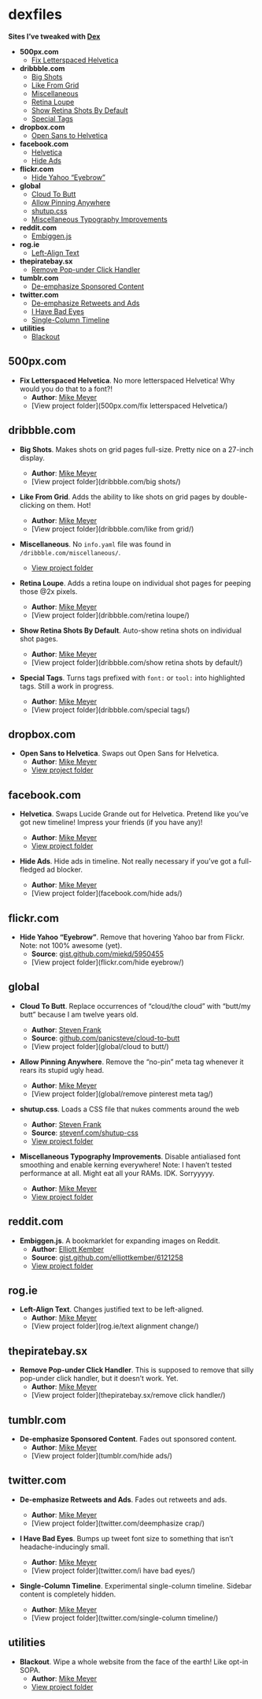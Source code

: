 # dexfiles

**Sites I’ve tweaked with [Dex](https://github.com/meyer/dex)**

- **500px.com**
  - [Fix Letterspaced Helvetica](#fix-letterspaced-helvetica)
- **dribbble.com**
  - [Big Shots](#big-shots)
  - [Like From Grid](#like-from-grid)
  - [Miscellaneous](#miscellaneous)
  - [Retina Loupe](#retina-loupe)
  - [Show Retina Shots By Default](#show-retina-shots-by-default)
  - [Special Tags](#special-tags)
- **dropbox.com**
  - [Open Sans to Helvetica](#open-sans-to-helvetica)
- **facebook.com**
  - [Helvetica](#helvetica)
  - [Hide Ads](#hide-ads)
- **flickr.com**
  - [Hide Yahoo “Eyebrow”](#hide-yahoo-eyebrow)
- **global**
  - [Cloud To Butt](#cloud-to-butt)
  - [Allow Pinning Anywhere](#allow-pinning-anywhere)
  - [shutup.css](#shutupcss)
  - [Miscellaneous Typography Improvements](#miscellaneous-typography-improvements)
- **reddit.com**
  - [Embiggen.js](#embiggenjs)
- **rog.ie**
  - [Left-Align Text](#left-align-text)
- **thepiratebay.sx**
  - [Remove Pop-under Click Handler](#remove-pop-under-click-handler)
- **tumblr.com**
  - [De-emphasize Sponsored Content](#de-emphasize-sponsored-content)
- **twitter.com**
  - [De-emphasize Retweets and Ads](#de-emphasize-retweets-and-ads)
  - [I Have Bad Eyes](#i-have-bad-eyes)
  - [Single-Column Timeline](#single-column-timeline)
- **utilities**
  - [Blackout](#blackout)


## 500px.com

- <a id='fix-letterspaced-helvetica'></a>**Fix Letterspaced Helvetica**. No more letterspaced Helvetica! Why would you do that to a font?!
  - **Author**: [Mike Meyer](http://twitter.com/meyer)
  - [View project folder](500px.com/fix letterspaced Helvetica/)


## dribbble.com

- <a id='big-shots'></a>**Big Shots**. Makes shots on grid pages full-size. Pretty nice on a 27-inch display.
  - **Author**: [Mike Meyer](http://twitter.com/meyer)
  - [View project folder](dribbble.com/big shots/)

- <a id='like-from-grid'></a>**Like From Grid**. Adds the ability to like shots on grid pages by double-clicking on them. Hot!
  - **Author**: [Mike Meyer](http://twitter.com/meyer)
  - [View project folder](dribbble.com/like from grid/)

- <a id='miscellaneous'></a>**Miscellaneous**. No `info.yaml` file was found in `/dribbble.com/miscellaneous/`.
  - [View project folder](dribbble.com/miscellaneous/)

- <a id='retina-loupe'></a>**Retina Loupe**. Adds a retina loupe on individual shot pages for peeping those @2x pixels.
  - **Author**: [Mike Meyer](http://twitter.com/meyer)
  - [View project folder](dribbble.com/retina loupe/)

- <a id='show-retina-shots-by-default'></a>**Show Retina Shots By Default**. Auto-show retina shots on individual shot pages.
  - **Author**: [Mike Meyer](http://twitter.com/meyer)
  - [View project folder](dribbble.com/show retina shots by default/)

- <a id='special-tags'></a>**Special Tags**. Turns tags prefixed with `font:` or `tool:` into highlighted tags. Still a work in progress.
  - **Author**: [Mike Meyer](http://twitter.com/meyer)
  - [View project folder](dribbble.com/special tags/)


## dropbox.com

- <a id='open-sans-to-helvetica'></a>**Open Sans to Helvetica**. Swaps out Open Sans for Helvetica.
  - **Author**: [Mike Meyer](http://twitter.com/meyer)
  - [View project folder](dropbox.com/helvetica/)


## facebook.com

- <a id='helvetica'></a>**Helvetica**. Swaps Lucide Grande out for Helvetica. Pretend like you’ve got new timeline! Impress your friends (if you have any)!
  - **Author**: [Mike Meyer](http://twitter.com/meyer)
  - [View project folder](facebook.com/helvetica/)

- <a id='hide-ads'></a>**Hide Ads**. Hide ads in timeline. Not really necessary if you’ve got a full-fledged ad blocker.
  - **Author**: [Mike Meyer](http://twitter.com/meyer)
  - [View project folder](facebook.com/hide ads/)


## flickr.com

- <a id='hide-yahoo-eyebrow'></a>**Hide Yahoo “Eyebrow”**. Remove that hovering Yahoo bar from Flickr. Note: not 100% awesome (yet).
  - **Source**: [gist.github.com/miekd/5950455](https://gist.github.com/miekd/5950455)
  - [View project folder](flickr.com/hide eyebrow/)


## global

- <a id='cloud-to-butt'></a>**Cloud To Butt**. Replace occurrences of “cloud/the cloud” with “butt/my butt” because I am twelve years old.
  - **Author**: [Steven Frank](http://twitter.com/stevenf)
  - **Source**: [github.com/panicsteve/cloud-to-butt](https://github.com/panicsteve/cloud-to-butt)
  - [View project folder](global/cloud to butt/)

- <a id='allow-pinning-anywhere'></a>**Allow Pinning Anywhere**. Remove the “no-pin” meta tag whenever it rears its stupid ugly head.
  - **Author**: [Mike Meyer](http://twitter.com/meyer)
  - [View project folder](global/remove pinterest meta tag/)

- <a id='shutupcss'></a>**shutup.css**. Loads a CSS file that nukes comments around the web
  - **Author**: [Steven Frank](http://twitter.com/stevenf)
  - **Source**: [stevenf.com/shutup-css](http://stevenf.com/shutup-css)
  - [View project folder](global/shutup/)

- <a id='miscellaneous-typography-improvements'></a>**Miscellaneous Typography Improvements**. Disable antialiased font smoothing and enable kerning everywhere! Note: I haven’t tested performance at all. Might eat all your RAMs. IDK. Sorryyyyy.
  - **Author**: [Mike Meyer](http://twitter.com/meyer)
  - [View project folder](global/typography/)


## reddit.com

- <a id='embiggenjs'></a>**Embiggen.js**. A bookmarklet for expanding images on Reddit.
  - **Author**: [Elliott Kember](http://twitter.com/elliottkember)
  - **Source**: [gist.github.com/elliottkember/6121258](https://gist.github.com/elliottkember/6121258)
  - [View project folder](reddit.com/embiggen/)


## rog.ie

- <a id='left-align-text'></a>**Left-Align Text**. Changes justified text to be left-aligned.
  - **Author**: [Mike Meyer](http://twitter.com/meyer)
  - [View project folder](rog.ie/text alignment change/)


## thepiratebay.sx

- <a id='remove-pop-under-click-handler'></a>**Remove Pop-under Click Handler**. This is supposed to remove that silly pop-under click handler, but it doesn’t work. Yet.
  - **Author**: [Mike Meyer](http://twitter.com/meyer)
  - [View project folder](thepiratebay.sx/remove click handler/)


## tumblr.com

- <a id='de-emphasize-sponsored-content'></a>**De-emphasize Sponsored Content**. Fades out sponsored content.
  - **Author**: [Mike Meyer](http://twitter.com/meyer)
  - [View project folder](tumblr.com/hide ads/)


## twitter.com

- <a id='de-emphasize-retweets-and-ads'></a>**De-emphasize Retweets and Ads**. Fades out retweets and ads.
  - **Author**: [Mike Meyer](http://twitter.com/meyer)
  - [View project folder](twitter.com/deemphasize crap/)

- <a id='i-have-bad-eyes'></a>**I Have Bad Eyes**. Bumps up tweet font size to something that isn’t headache-inducingly small.
  - **Author**: [Mike Meyer](http://twitter.com/meyer)
  - [View project folder](twitter.com/i have bad eyes/)

- <a id='single-column-timeline'></a>**Single-Column Timeline**. Experimental single-column timeline. Sidebar content is completely hidden.
  - **Author**: [Mike Meyer](http://twitter.com/meyer)
  - [View project folder](twitter.com/single-column timeline/)


## utilities

- <a id='blackout'></a>**Blackout**. Wipe a whole website from the face of the earth! Like opt-in SOPA.
  - **Author**: [Mike Meyer](http://twitter.com/meyer)
  - [View project folder](utilities/blackout/)


